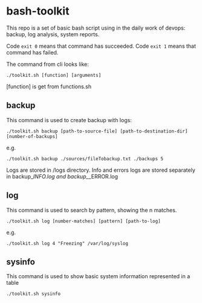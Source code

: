 # bash-toolkit
This repo is a set of basic bash script using in the daily work of devops:
backup, log analysis, system reports.

Code ```exit 0``` means that command has succeeded.
Code ```exit 1``` means that command has failed.

The command from cli looks like:

```
./toolkit.sh [function] [arguments] 
```

[function] is get from functions.sh

## backup
This command is used to create backup with logs:

```
./toolkit.sh backup [path-to-source-file] [path-to-destination-dir] [number-of-backups]
```
e.g. 
```
./toolkit.sh backup ./sources/fileTobackup.txt ./backups 5
```

Logs are stored in /logs directory. 
Info and errors logs are stored separately in backup_*INFO.log
and backup_*_ERROR.log

## log

This command is used to search by pattern, showing the n matches. 

```
./toolkit.sh log [number-matches] [pattern] [path-to-log]
```
e.g.
```
./toolkit.sh log 4 "Freezing" /var/log/syslog
```

## sysinfo

This command is used to show basic system information represented in a table

```
./toolkit.sh sysinfo
```
